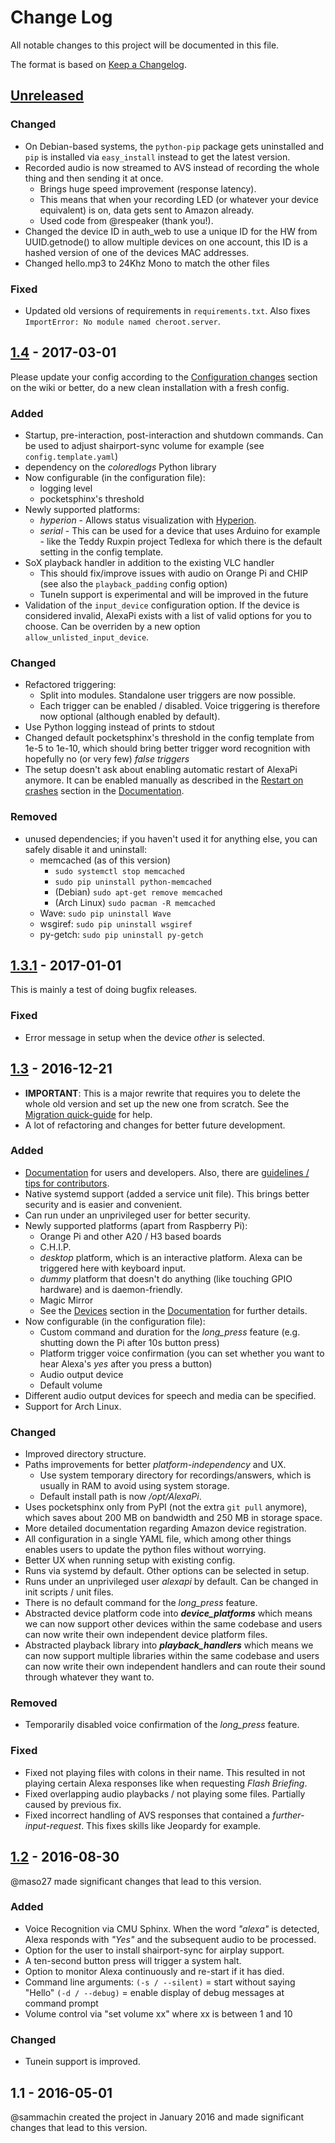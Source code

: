 # Change Log
All notable changes to this project will be documented in this file.

The format is based on [Keep a Changelog](http://keepachangelog.com/).

## [Unreleased]

### Changed
- On Debian-based systems, the `python-pip` package gets uninstalled and `pip` is installed via `easy_install` instead to get the latest version.
- Recorded audio is now streamed to AVS instead of recording the whole thing and then sending it at once.
    - Brings huge speed improvement (response latency).
    - This means that when your recording LED (or whatever your device equivalent) is on, data gets sent to Amazon already.
    - Used code from @respeaker (thank you!).
- Changed the device ID in auth_web to use a unique ID for the HW from UUID.getnode() to allow multiple devices on one account, this ID is a hashed version of one of the devices MAC addresses.
- Changed hello.mp3 to 24Khz Mono to match the other files

### Fixed
- Updated old versions of requirements in `requirements.txt`. Also fixes `ImportError: No module named cheroot.server`.

## [1.4] - 2017-03-01
Please update your config according to the [Configuration changes] section on the wiki or better, do a new clean installation with a fresh config.

### Added
- Startup, pre-interaction, post-interaction and shutdown commands. Can be used to adjust shairport-sync volume for example (see `config.template.yaml`)
- dependency on the _coloredlogs_ Python library
- Now configurable (in the configuration file):
	- logging level
	- pocketsphinx's threshold
- Newly supported platforms:
    - _hyperion_ - Allows status visualization with [Hyperion](https://hyperion-project.org).
    - _serial_ - This can be used for a device that uses Arduino for example - like the Teddy Ruxpin project Tedlexa for which there is the default setting in the config template.
- SoX playback handler in addition to the existing VLC handler 
    - This should fix/improve issues with audio on Orange Pi and CHIP (see also the `playback_padding` config option)
    - TuneIn support is experimental and will be improved in the future
- Validation of the `input_device` configuration option. If the device is considered invalid, AlexaPi exists with a list of valid options for you to choose. Can be overriden by a new option `allow_unlisted_input_device`.

### Changed
- Refactored triggering:
    - Split into modules. Standalone user triggers are now possible.
    - Each trigger can be enabled / disabled. Voice triggering is therefore now optional (although enabled by default).
- Use Python logging instead of prints to stdout
- Changed default pocketsphinx's threshold in the config template from 1e-5 to 1e-10, which should bring better trigger word recognition with hopefully no (or very few) _false triggers_
- The setup doesn't ask about enabling automatic restart of AlexaPi anymore. It can be enabled manually as described in the [Restart on crashes](https://github.com/alexa-pi/AlexaPi/wiki/Restart-on-crashes) section in the [Documentation].

### Removed
- unused dependencies; if you haven't used it for anything else, you can safely disable it and uninstall:
    - memcached (as of this version)
        - `sudo systemctl stop memcached`
        - `sudo pip uninstall python-memcached`
        - (Debian) `sudo apt-get remove memcached`
        - (Arch Linux) `sudo pacman -R memcached`
    - Wave: `sudo pip uninstall Wave`
    - wsgiref: `sudo pip uninstall wsgiref`
    - py-getch: `sudo pip uninstall py-getch`

## [1.3.1] - 2017-01-01
This is mainly a test of doing bugfix releases.

### Fixed
- Error message in setup when the device _other_ is selected.

## [1.3] - 2016-12-21
- **IMPORTANT**: This is a major rewrite that requires you to delete the whole old version and set up the new one from scratch. See the [Migration quick-guide](https://github.com/alexa-pi/AlexaPi/wiki/Migration) for help.
- A lot of refactoring and changes for better future development.

### Added
- [Documentation] for users and developers. Also, there are [guidelines / tips for contributors](https://github.com/alexa-pi/AlexaPi/blob/master/CONTRIBUTING.md).
- Native systemd support (added a service unit file). This brings better security and is easier and convenient.
- Can run under an unprivileged user for better security.
- Newly supported platforms (apart from Raspberry Pi):
    - Orange Pi and other A20 / H3 based boards
    - C.H.I.P.
    - _desktop_ platform, which is an interactive platform. Alexa can be triggered here with keyboard input.
    - _dummy_ platform that doesn't do anything (like touching GPIO hardware) and is daemon-friendly.
    - Magic Mirror
    - See the [Devices] section in the [Documentation] for further details.
- Now configurable (in the configuration file):
    - Custom command and duration for the _long_press_ feature (e.g. shutting down the Pi after 10s button press)
    - Platform trigger voice confirmation (you can set whether you want to hear Alexa's _yes_ after you press a button)
    - Audio output device
    - Default volume
- Different audio output devices for speech and media can be specified.
- Support for Arch Linux.

### Changed
- Improved directory structure.
- Paths improvements for better _platform-independency_ and UX.
    - Use system temporary directory for recordings/answers, which is usually in RAM to avoid using system storage.
    - Default install path is now _/opt/AlexaPi_.
- Uses pocketsphinx only from PyPI (not the extra `git pull` anymore), which saves about 200 MB on bandwidth and 250 MB in storage space.
- More detailed documentation regarding Amazon device registration.
- All configuration in a single YAML file, which among other things enables users to update the python files without worrying.
- Better UX when running setup with existing config.
- Runs via systemd by default. Other options can be selected in setup.
- Runs under an unprivileged user _alexapi_ by default. Can be changed in init scripts / unit files.
- There is no default command for the _long_press_ feature.
- Abstracted device platform code into **_device_platforms_** which means we can now support other devices within the same codebase and users can now write their own independent device platform files.
- Abstracted playback library into **_playback_handlers_** which means we can now support multiple libraries within the same codebase and users can now write their own independent handlers and can route their sound through whatever they want to.

### Removed
- Temporarily disabled voice confirmation of the _long_press_ feature.

### Fixed
- Fixed not playing files with colons in their name. This resulted in not playing certain Alexa responses like when requesting _Flash Briefing_.
- Fixed overlapping audio playbacks / not playing some files. Partially caused by previous fix.
- Fixed incorrect handling of AVS responses that contained a _further-input-request_. This fixes skills like Jeopardy for example.

## [1.2] - 2016-08-30
@maso27 made significant changes that lead to this version.

### Added
- Voice Recognition via CMU Sphinx. When the word _"alexa"_ is detected, Alexa responds with _"Yes"_ and the subsequent audio to be processed.
- Option for the user to install shairport-sync for airplay support.
- A ten-second button press will trigger a system halt.
- Option to monitor Alexa continuously and re-start if it has died.
- Command line arguments:
 `(-s / --silent)` = start without saying "Hello"
 `(-d / --debug)` = enable display of debug messages at command prompt
- Volume control via "set volume xx" where xx is between 1 and 10

### Changed
- Tunein support is improved.

## 1.1 - 2016-05-01
@sammachin created the project in January 2016 and made significant changes that lead to this version.


[Unreleased]: https://github.com/alexa-pi/AlexaPi/compare/v1.4...HEAD
[1.4]: https://github.com/alexa-pi/AlexaPi/compare/v1.3...v1.4
[1.3.1]: https://github.com/alexa-pi/AlexaPi/compare/v1.3...v1.3.1
[1.3]: https://github.com/alexa-pi/AlexaPi/compare/v1.2...v1.3
[1.2]: https://github.com/alexa-pi/AlexaPi/compare/v1.1...v1.2
[Documentation]: https://github.com/alexa-pi/AlexaPi/wiki/
[Devices]: https://github.com/alexa-pi/AlexaPi/wiki/Devices
[Configuration changes]: https://github.com/alexa-pi/AlexaPi/wiki/Configuration-changes
